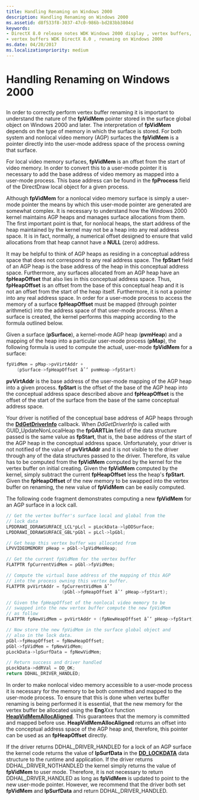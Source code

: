 ```yaml
---
title: Handling Renaming on Windows 2000
description: Handling Renaming on Windows 2000
ms.assetid: d8f533f8-3037-47c0-986b-bd283bb3804d
keywords:
- DirectX 8.0 release notes WDK Windows 2000 display , vertex buffers, renaming on Windows 2000
- vertex buffers WDK DirectX 8.0 , renaming on Windows 2000
ms.date: 04/20/2017
ms.localizationpriority: medium
---
```


# Handling Renaming on Windows 2000


## <span id="ddk_handling_renaming_on_windows_2000_gg"></span><span id="DDK_HANDLING_RENAMING_ON_WINDOWS_2000_GG"></span>


In order to correctly perform vertex buffer renaming it is important to understand the nature of the **fpVidMem** pointer stored in the surface global object on Windows 2000 and later. The interpretation of **fpVidMem** depends on the type of memory in which the surface is stored. For both system and nonlocal video memory (AGP) surfaces the **fpVidMem** is a pointer directly into the user-mode address space of the process owning that surface.

For local video memory surfaces, **fpVidMem** is an offset from the start of video memory. In order to convert this to a user-mode pointer it is necessary to add the base address of video memory as mapped into a user-mode process. This base address can be found in the **fpProcess** field of the DirectDraw local object for a given process.

Although **fpVidMem** for a nonlocal video memory surface is simply a user-mode pointer the means by which this user-mode pointer are generated are somewhat complex. It is necessary to understand how the Windows 2000 kernel maintains AGP heaps and manages surface allocations from them. The first important point is that, for nonlocal heaps, the start address of the heap maintained by the kernel may not be a heap into any real address space. It is in fact, normally, a numerical offset designed to ensure that valid allocations from that heap cannot have a **NULL** (zero) address.

It may be helpful to think of AGP heaps as residing in a conceptual address space that does not correspond to any real address space. The **fpStart** field of an AGP heap is the base address of the heap in this conceptual address space. Furthermore, any surfaces allocated from an AGP heap have an **fpHeapOffset** that also lies in this conceptual address space. Thus, **fpHeapOffset** is an offset from the base of this conceptual heap and it is not an offset from the start of the heap itself. Furthermore, it is not a pointer into any real address space. In order for a user-mode process to access the memory of a surface **fpHeapOffset** must be mapped (through pointer arithmetic) into the address space of that user-mode process. When a surface is created, the kernel performs this mapping according to the formula outlined below.

Given a surface (**pSurface**), a kernel-mode AGP heap (**pvmHeap**) and a mapping of the heap into a particular user-mode process (**pMap**), the following formula is used to compute the actual, user-mode **fpVidMem** for a surface:

```cpp
fpVidMem = pMap->pvVirtAddr +
    (pSurface->fpHeapOffset âˆ’ pvmHeap->fpStart)
```

**pvVirtAddr** is the base address of the user-mode mapping of the AGP heap into a given process. **fpStart** is the offset of the base of the AGP heap into the conceptual address space described above and **fpHeapOffset** is the offset of the start of the surface from the base of the same conceptual address space.

Your driver is notified of the conceptual base address of AGP heaps through the [**DdGetDriverInfo**](https://msdn.microsoft.com/library/windows/hardware/ff549404) callback. When *DdGetDriverInfo* is called with GUID\_UpdateNonLocalHeap the **fpGARTLin** field of the data structure passed is the same value as **fpStart**, that is, the base address of the start of the AGP heap in the conceptual address space. Unfortunately, your driver is not notified of the value of **pvVirtAddr** and it is not visible to the driver through any of the data structures passed to the driver. Therefore, its value has to be computed from the **fpVidMem** computed by the kernel for the vertex buffer on initial creating. Given the **fpVidMem** computed by the kernel, simply subtract the current **fpHeapOffset** less the heap's **fpStart**. Given the **fpHeapOffset** of the new memory to be swapped into the vertex buffer on renaming, the new value of **fpVidMem** can be easily computed.

The following code fragment demonstrates computing a new **fpVidMem** for an AGP surface in a lock call.

```cpp
// Get the vertex buffer's surface local and global from the
// lock data
LPDDRAWI_DDRAWSURFACE_LCL*pLcl = pLockData->lpDDSurface;
LPDDRAWI_DDRAWSURFACE_GBL*pGbl = pLcl->lpGbl;

// Get heap this vertex buffer was allocated from
LPVVIDEOMEMORY pHeap = pGbl->lpVidMemHeap;

// Get the current fpVidMem for the vertex buffer
FLATPTR fpCurrentVidMem = pGbl->fpVidMem;

// Compute the virtual base address of the mapping of this AGP
// into the process owning this vertex buffer.
FLATPTR pvVirtAddr = fpCurrentVidMem âˆ’
                     (pGbl->fpHeapOffset âˆ’ pHeap->fpStart);

// Given the fpHeapOffset of the nonlocal video memory to be
// swapped into the new vertex buffer compute the new fpVidMem
// as follow
FLATPTR fpNewVidMem = pvVirtAddr + (fpNewHeapOffset âˆ’ pHeap->fpStart);

// Now store the new fpVidMem in the surface global object and
// also in the lock data.
pGbl->fpHeapOffset = fpNewHeapOffset;
pGbl->fpVidMem = fpNewVidMem;
pLockData->lpSurfData = fpNewVidMem;

// Return success and driver handled
pLockData->ddRVal = DD_OK;
return DDHAL_DRIVER_HANDLED;
```

In order to make nonlocal video memory accessible to a user-mode process it is necessary for the memory to be both committed and mapped to the user-mode process. To ensure that this is done when vertex buffer renaming is being performed it is essential, that the new memory for the vertex buffer be allocated using the **Eng***Xxx* function [**HeapVidMemAllocAligned**](https://msdn.microsoft.com/library/windows/hardware/ff567267). This guarantees that the memory is committed and mapped before use. **HeapVidMemAllocAligned** returns an offset into the conceptual address space of the AGP heap and, therefore, this pointer can be used as an **fpHeapOffset** directly.

If the driver returns DDHAL\_DRIVER\_HANDLED for a lock of an AGP surface the kernel code returns the value of **lpSurfData** in the [**DD\_LOCKDATA**](https://msdn.microsoft.com/library/windows/hardware/ff551637) data structure to the runtime and application. If the driver returns DDHAL\_DRIVER\_NOTHANDLED the kernel simply returns the value of **fpVidMem** to user mode. Therefore, it is not necessary to return DDHAL\_DRIVER\_HANDLED as long as **fpVidMem** is updated to point to the new user-mode pointer. However, we recommend that the driver both set **fpVidMem** and **lpSurfData** and return DDHAL\_DRIVER\_HANDLED.

 

 





